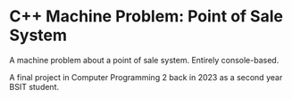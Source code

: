 # C++ Machine Problem: Point of Sale System
A machine problem about a point of sale system. Entirely console-based.

A final project in Computer Programming 2 back in 2023 as a second year BSIT student.
